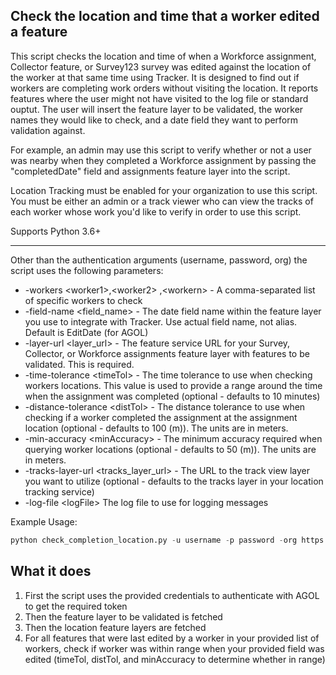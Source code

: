 ## Check the location and time that a worker edited a feature

This script checks the location and time of when a Workforce assignment, Collector feature, or Survey123 survey was edited against the location of the worker at that same time using Tracker. It is designed to find out if workers are completing work orders without visiting the location.
It reports features where the user might not have visited to the log file or standard ouptut. The user will insert the feature layer to be validated, the worker names they would like to check, and a date field they want to perform validation against.

For example, an admin may use this script to verify whether or not a user was nearby when they completed a Workforce assignment by passing the "completedDate" field and assignments feature layer into the script. 

Location Tracking must be enabled for your organization to use this script. You must be either an admin or a track viewer who can view the tracks of each worker whose work you'd like to verify in order to use this script.

Supports Python 3.6+

----

Other than the authentication arguments (username, password, org) the script uses the following parameters:

- -workers \<worker1\>,<worker2\> ,<workern\> - A comma-separated list of specific workers to check
- -field-name <field_name> - The date field name within the feature layer you use to integrate with Tracker. Use actual field name, not alias. Default is EditDate (for AGOL)
- -layer-url <layer_url> - The feature service URL for your Survey, Collector, or Workforce assignments feature layer with features to be validated. This is required.
- -time-tolerance \<timeTol\> - The time tolerance to use when checking workers locations. This value is used to provide a range around the time when the assignment was completed (optional - defaults to 10 minutes)
- -distance-tolerance \<distTol\> - The distance tolerance to use when checking if a worker completed the assignment at the assignment location (optional - defaults to 100 (m)). The units are in meters.
- -min-accuracy \<minAccuracy\> - The minimum accuracy required when querying worker locations (optional - defaults to 50 (m)). The units are in meters.
- -tracks-layer-url \<tracks_layer_url\> - The URL to the track view layer you want to utilize (optional - defaults to the tracks layer in your location tracking service)
- -log-file \<logFile\> The log file to use for logging messages

Example Usage:
```python
python check_completion_location.py -u username -p password -org https://.arcgis.com -workers admin_tracker,user_james,user_aaron -field-name completedDate -time-tolerance 10 -distance-tolerance 100 -layer-url https://services.arcgis.com/a910db6b36ff4066a3d4131fccc3da9b/arcgis/rest/services/assignments_ad9af2fc00314fa79ce79ec7d7317acc/FeatureServer/0
```

## What it does

 1. First the script uses the provided credentials to authenticate with AGOL to get the required token
 2. Then the feature layer to be validated is fetched
 3. Then the location feature layers are fetched
 4. For all features that were last edited by a worker in your provided list of workers, check if worker was within range when your provided field was edited (timeTol, distTol, and minAccuracy to determine whether in range)